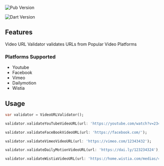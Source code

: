 <!-- 
This README describes the package. If you publish this package to pub.dev,
this README's contents appear on the landing page for your package.

For information about how to write a good package README, see the guide for
[writing package pages](https://dart.dev/guides/libraries/writing-package-pages). 

For general information about developing packages, see the Dart guide for
[creating packages](https://dart.dev/guides/libraries/create-library-packages)
and the Flutter guide for
[developing packages and plugins](https://flutter.dev/developing-packages). 
-->

![Pub Version](https://img.shields.io/pub/v/video_url_validator?color=blue&label=pub)

![Dart Version](https://img.shields.io/badge/dart-v2.16.1-blue)




## Features

Video URL Validator validates URLs from Popular Video Platforms

### Platforms Supported

- Youtube
- Facebook
- Vimeo
- Dailymotion
- Wistia

## Usage

```dart
var validator = VideoURLValidator();

validator.validateYouTubeVideoURL(url: 'https://youtube.com/watch?v=23433');

validator.validateFaceBookVideoURL(url: 'https://facebook.com/');

validator.validateVimeoVideoURL(url: 'https://vimeo.com/12343432');

validator.validateDailyMotionVideoURL(url: 'https://dai.ly/123234324');

validator.validateWistiaVideoURL(url: 'https://home.wistia.com/medias/4342341231');
```
